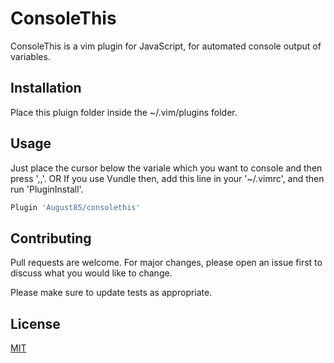 # ConsoleThis 

ConsoleThis is a vim plugin for JavaScript, for automated console output of variables.

## Installation

Place this pluign folder inside the ~/.vim/plugins folder.

## Usage
Just place the cursor below the variale which you want to console and then press ',,'.
OR
If you use Vundle then, add this line in your '~/.vimrc', and then run 'PluginInstall'. 

```bash
Plugin 'August85/consolethis'
```

## Contributing
Pull requests are welcome. For major changes, please open an issue first to discuss what you would like to change.

Please make sure to update tests as appropriate.

## License
[MIT](https://choosealicense.com/licenses/mit/)
